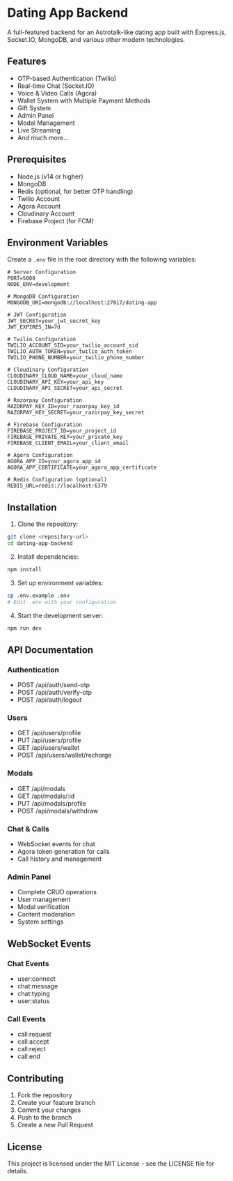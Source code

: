 # Dating App Backend

A full-featured backend for an Astrotalk-like dating app built with Express.js, Socket.IO, MongoDB, and various other modern technologies.

## Features

- OTP-based Authentication (Twilio)
- Real-time Chat (Socket.IO)
- Voice & Video Calls (Agora)
- Wallet System with Multiple Payment Methods
- Gift System
- Admin Panel
- Modal Management
- Live Streaming
- And much more...

## Prerequisites

- Node.js (v14 or higher)
- MongoDB
- Redis (optional, for better OTP handling)
- Twilio Account
- Agora Account
- Cloudinary Account
- Firebase Project (for FCM)

## Environment Variables

Create a `.env` file in the root directory with the following variables:

```env
# Server Configuration
PORT=5000
NODE_ENV=development

# MongoDB Configuration
MONGODB_URI=mongodb://localhost:27017/dating-app

# JWT Configuration
JWT_SECRET=your_jwt_secret_key
JWT_EXPIRES_IN=7d

# Twilio Configuration
TWILIO_ACCOUNT_SID=your_twilio_account_sid
TWILIO_AUTH_TOKEN=your_twilio_auth_token
TWILIO_PHONE_NUMBER=your_twilio_phone_number

# Cloudinary Configuration
CLOUDINARY_CLOUD_NAME=your_cloud_name
CLOUDINARY_API_KEY=your_api_key
CLOUDINARY_API_SECRET=your_api_secret

# Razorpay Configuration
RAZORPAY_KEY_ID=your_razorpay_key_id
RAZORPAY_KEY_SECRET=your_razorpay_key_secret

# Firebase Configuration
FIREBASE_PROJECT_ID=your_project_id
FIREBASE_PRIVATE_KEY=your_private_key
FIREBASE_CLIENT_EMAIL=your_client_email

# Agora Configuration
AGORA_APP_ID=your_agora_app_id
AGORA_APP_CERTIFICATE=your_agora_app_certificate

# Redis Configuration (optional)
REDIS_URL=redis://localhost:6379
```

## Installation

1. Clone the repository:

```bash
git clone <repository-url>
cd dating-app-backend
```

2. Install dependencies:

```bash
npm install
```

3. Set up environment variables:

```bash
cp .env.example .env
# Edit .env with your configuration
```

4. Start the development server:

```bash
npm run dev
```

## API Documentation

### Authentication

- POST /api/auth/send-otp
- POST /api/auth/verify-otp
- POST /api/auth/logout

### Users

- GET /api/users/profile
- PUT /api/users/profile
- GET /api/users/wallet
- POST /api/users/wallet/recharge

### Modals

- GET /api/modals
- GET /api/modals/:id
- PUT /api/modals/profile
- POST /api/modals/withdraw

### Chat & Calls

- WebSocket events for chat
- Agora token generation for calls
- Call history and management

### Admin Panel

- Complete CRUD operations
- User management
- Modal verification
- Content moderation
- System settings

## WebSocket Events

### Chat Events

- user:connect
- chat:message
- chat:typing
- user:status

### Call Events

- call:request
- call:accept
- call:reject
- call:end

## Contributing

1. Fork the repository
2. Create your feature branch
3. Commit your changes
4. Push to the branch
5. Create a new Pull Request

## License

This project is licensed under the MIT License - see the LICENSE file for details.
